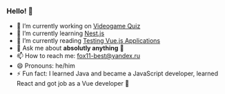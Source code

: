 ### Hello! 👋

- 🔭 I’m currently working on [Videogame Quiz](https://github.com/eduardmavliutov/videogame-quiz)
- 🌱 I’m currently learning [Nest.js](https://nestjs.com/)
- 📖 I’m currently reading [Testing Vue.js Applications](https://livebook.manning.com/book/testing-vue-js-applications/about-this-book/)
- 💬 Ask me about **absolutly anything** 👻
- 📫 How to reach me: fox11-best@yandex.ru
- 😄 Pronouns: he/him
- ⚡ Fun fact: I learned Java and became a JavaScript developer, learned React and got job as a Vue developer 🤪
